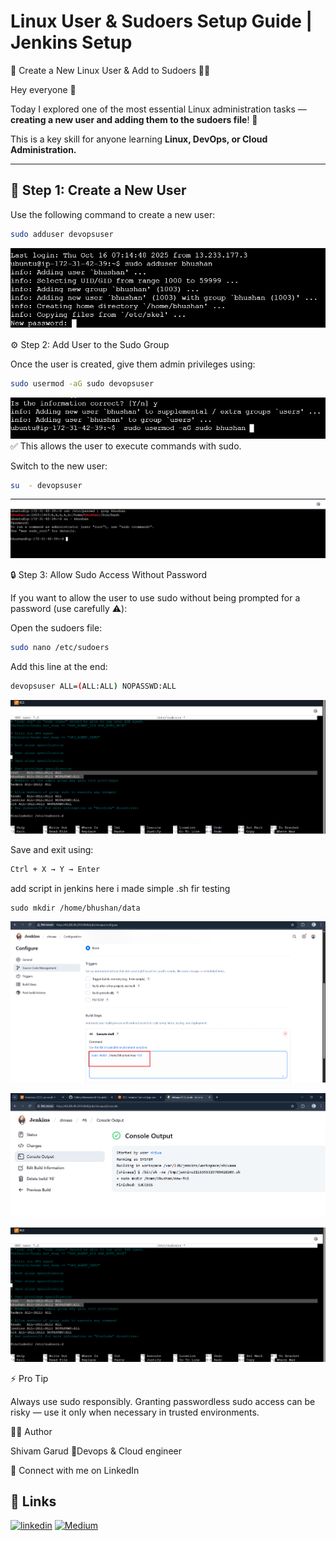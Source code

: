 # Linux User & Sudoers Setup Guide | Jenkins Setup



🔐 Create a New Linux User & Add to Sudoers 🧑‍💻

Hey everyone 👋  

Today I explored one of the most essential Linux administration tasks —  
**creating a new user and adding them to the sudoers file**! 🚀  

This is a key skill for anyone learning **Linux, DevOps, or Cloud Administration.**  

---

## 🧩 Step 1: Create a New User

Use the following command to create a new user:

```bash
sudo adduser devopsuser

```
![user](/jen-user/u1.png)

⚙️ Step 2: Add User to the Sudo Group

Once the user is created, give them admin privileges using:

```bash
sudo usermod -aG sudo devopsuser

```
![user](/jen-user/u2.png)
✅ This allows the user to execute commands with sudo.



Switch to the new user:

```bash
su  - devopsuser

``` 
![user](/jen-user/u3.png)


🔒 Step 3: Allow Sudo Access Without Password

If you want to allow the user to use sudo without being prompted for a password (use carefully ⚠️):

Open the sudoers file:

```bash
sudo nano /etc/sudoers

```
 Add this line at the end:
 
```bash
devopsuser ALL=(ALL:ALL) NOPASSWD:ALL
```

![user](/jen-user/5.png)

Save and exit using:
```bash
Ctrl + X → Y → Enter
```

add script in jenkins here i made simple .sh fir testing
```
sudo mkdir /home/bhushan/data
```

![user](/jen-user/j4.png)

![user](/jen-user/j5.png)

![user](/jen-user/6.png)


⚡ Pro Tip

Always use sudo responsibly.
Granting passwordless sudo access can be risky — use it only when necessary in trusted environments.


👨‍💻 Author

Shivam Garud
📍Devops & Cloud engineer

🔗 Connect with me on LinkedIn

## 🔗 Links

[![linkedin](https://img.shields.io/badge/linkedin-0A66C2?style=for-the-badge&logo=linkedin&logoColor=white)](https://www.linkedin.com/in/shivam-garud-371b5a307/)
[![Medium](https://img.shields.io/badge/my_portfolio-000?style=for-the-badge&logo=ko-fi&logoColor=white)](https://medium.com/@shivam.garud2011/)

